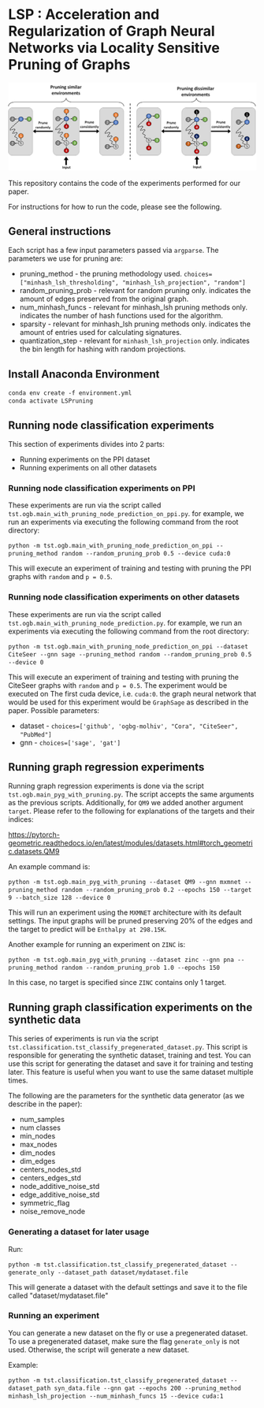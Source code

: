 # LSP : Acceleration and Regularization of Graph Neural Networks via Locality Sensitive Pruning of Graphs

![LSP intro](figures/intro.png "LSP")

This repository contains the code of the experiments performed for our paper.

For instructions for how to run the code, please see the following.


## General instructions
Each script has a few input parameters passed via `argparse`. The parameters we use for pruning are:
* pruning_method - the pruning methodology used. `choices=["minhash_lsh_thresholding", "minhash_lsh_projection", "random"]`
* random_pruning_prob - relevant for random pruning only. indicates the amount of edges preserved from the original graph.
* num_minhash_funcs - relevant for minhash_lsh pruning methods only. indicates the number of hash functions used for the algorithm.
* sparsity - relevant for minhash_lsh pruning methods only. indicates the amount of entries used for calculating signatures.
* quantization_step - relevant for `minhash_lsh_projection` only. indicates the bin length for hashing with random projections.

## Install Anaconda Environment

```commandline
conda env create -f environment.yml
conda activate LSPruning
```

## Running node classification experiments
This section of experiments divides into 2 parts:
* Running experiments on the PPI dataset
* Running experiments on all other datasets

### Running node classification  experiments on PPI
These experiments are run via the script called `tst.ogb.main_with_pruning_node_prediction_on_ppi.py`. for example, we run an experiments via executing the following command from the root directory:

```commandline
python -m tst.ogb.main_with_pruning_node_prediction_on_ppi --pruning_method random --random_pruning_prob 0.5 --device cuda:0
```

This will execute an experiment of training and testing with pruning the PPI graphs with `random` and `p = 0.5`.

### Running node classification experiments on other datasets
These experiments are run via the script called `tst.ogb.main_with_pruning_node_prediction.py`. for example, we run an experiments via executing the following command from the root directory:

```commandline
python -m tst.ogb.main_with_pruning_node_prediction_on_ppi --dataset CiteSeer --gnn sage --pruning_method random --random_pruning_prob 0.5  --device 0
```

This will execute an experiment of training and testing with pruning the CiteSeer graphs with `random` and `p = 0.5`. The experiment would be executed on The first cuda device, i.e. `cuda:0`. the graph neural network that would be used for this experiment would be `GraphSage` as described in the paper.
Possible parameters:
* dataset - `choices=['github', 'ogbg-molhiv', "Cora", "CiteSeer", "PubMed"]`
* gnn - `choices=['sage', 'gat']`


## Running graph regression experiments
Running graph regression experiments is done via the script `tst.ogb.main_pyg_with_pruning.py`. The script accepts the same arguments as the previous scripts. Additionally, for `QM9` we added another argument `target`. Please refer to the following for explanations of the targets and their indices:

https://pytorch-geometric.readthedocs.io/en/latest/modules/datasets.html#torch_geometric.datasets.QM9

An example command is:

```commandline
python -m tst.ogb.main_pyg_with_pruning --dataset QM9 --gnn mxmnet --pruning_method random --random_pruning_prob 0.2 --epochs 150 --target 9 --batch_size 128 --device 0
```

This will run an experiment using the `MXMNET` architecture with its default settings. The input graphs will be pruned preserving 20% of the edges and the target to predict will be `Enthalpy at 298.15K`. 

Another example for running an experiment on `ZINC` is:

```commandline
python -m tst.ogb.main_pyg_with_pruning --dataset zinc --gnn pna --pruning_method random --random_pruning_prob 1.0 --epochs 150
```

In this case, no target is specified since `ZINC` contains only 1 target.

## Running graph classification experiments on the synthetic data
This series of experiments is run via the script `tst.classification.tst_classify_pregenerated_dataset.py`. This script is responsible for generating the synthetic dataset, training and test. You can use this script for generating the dataset and save it for training and testing later. This feature is useful when you want to use the same dataset multiple times.

The following are the parameters for the synthetic data generator (as we describe in the paper):
* num_samples
* num classes
* min_nodes
* max_nodes
* dim_nodes
* dim_edges
* centers_nodes_std
* centers_edges_std
* node_additive_noise_std
* edge_additive_noise_std
* symmetric_flag
* noise_remove_node

### Generating a dataset for later usage
Run:

```commandline
python -m tst.classification.tst_classify_pregenerated_dataset --generate_only --dataset_path dataset/mydataset.file 
```


This will generate a dataset with the default settings and save it to the file called "dataset/mydataset.file"

### Running an experiment
You can generate a new dataset on the fly or use a pregenerated dataset. To use a pregenerated dataset, make sure the flag `generate_only` is not used. Otherwise, the script will generate a new dataset.

Example:

```
python -m tst.classification.tst_classify_pregenerated_dataset --dataset_path syn_data.file --gnn gat --epochs 200 --pruning_method minhash_lsh_projection --num_minhash_funcs 15 --device cuda:1
```